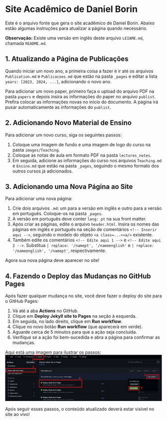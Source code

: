 # Site Acadêmico de Daniel Borin

Este é o arquivo fonte que gera o site acadêmico de Daniel Borin. Abaixo estão algumas instruções para atualizar a página quando necessário.

**Observação:** Existe uma versão em inglês deste arquivo `LEIAME.md`, chamada `README.md`.

## 1. Atualizando a Página de Publicações

Quando iniciar um novo ano, a primeira coisa a fazer é ir até os arquivos `Publication.md` e `Publicacoes.md` que estão na pasta `_pages` e editar a lista `years: [2023, 2024, ...]`, adicionando o novo ano.

Para adicionar um novo paper, primeiro faça o upload do arquivo PDF na pasta `papers` e depois insira as informações do paper no arquivo `publist`. Prefira colocar as informações novas no início do documento. A página irá puxar automaticamente as informações do `publist`.

## 2. Adicionando Novo Material de Ensino

Para adicionar um novo curso, siga os seguintes passos:
1. Coloque uma imagem de fundo e uma imagem de logo do curso na pasta `images/Teaching`.
2. Coloque as notas de aula em formato PDF na pasta `lectures_notes`.
3. Em seguida, adicione as informações do curso nos arquivos `Teaching.md` e `Ensino.md` que estão na pasta `_pages`, seguindo o mesmo formato dos outros cursos já adicionados.

## 3. Adicionando uma Nova Página ao Site

Para adicionar uma nova página:
1. Crie dois arquivos `.md`: um para a versão em inglês e outro para a versão em português. Coloque-os na pasta `_pages`.
2. A versão em português deve conter `lang: pt` na sua front matter.
3. Após criar as páginas, edite o arquivo `header.html`. Insira os nomes das páginas em inglês e português na seção de comentários `<!-- Inserir aqui -->`, seguindo o modelo do objeto `<a class=...><a/>` existente.
4. Também edite os comentários `<!-- Edite aqui 1 -->` e `<!-- Edite aqui 2 -->`. Substitua `| replace: '/namept', '/nameenglish'` e `| replace: '/nameenglish', '/namept'`, respectivamente.

Agora sua nova página deve aparecer no site!

## 4. Fazendo o Deploy das Mudanças no GitHub Pages

Após fazer qualquer mudança no site, você deve fazer o deploy do site para o GitHub Pages:

1. Vá até a aba **Actions** no GitHub.
2. Clique em **Deploy Jekyll site to Pages** na seção à esquerda.
3. Em seguida, no lado direito, clique em **Run workflow**.
4. Clique no novo botão **Run workflow** (que aparecerá em verde).
5. Aguarde cerca de 5 minutos para que a ação seja concluída.
6. Verifique se a ação foi bem-sucedida e abra a página para confirmar as mudanças.

Aqui está uma imagem para ilustrar os passos:
![Deploy Steps](images/tutorial_action_deploy.png)

Após seguir esses passos, o conteúdo atualizado deverá estar visível no site ao vivo!
